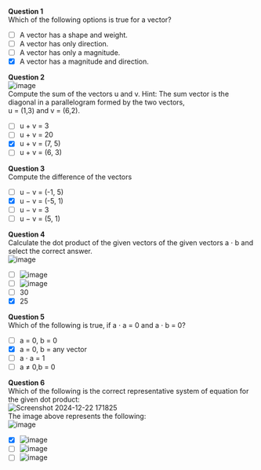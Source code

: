**Question 1**<br>
Which of the following options is true for a vector?
- [ ] A vector has a shape and weight. 
- [ ] A vector has only direction.
- [ ] A vector has only a magnitude.
- [x] A vector has a magnitude and direction.

**Question 2**<br>
![image](https://github.com/user-attachments/assets/0145d9e8-7c76-4c15-80e3-1b34599d7f8a)<br>
Compute the sum of the vectors u and v. Hint: The sum vector is the diagonal in a parallelogram formed by the two vectors, <br>
u = (1,3) and v = (6,2).
- [ ] u + v = 3
- [ ] u + v = 20
- [x] u + v = (7, 5)
- [ ] u + v = (6, 3)

**Question 3**<br>
Compute the difference of the vectors 
- [ ] u − v = (-1, 5)
- [x] u − v = (-5, 1)
- [ ] u − v = 3
- [ ] u − v = (5, 1)

**Question 4**<br>
Calculate the dot product of the given vectors  of the given vectors a ⋅ b and select the correct answer.<br>
![image](https://github.com/user-attachments/assets/7d8a7628-d4a3-4703-8ae1-a164cc54c744)<br>

- [ ] ![image](https://github.com/user-attachments/assets/c7a2a5cd-23ab-44a3-bc71-b3f3695dbe19)
- [ ] ![image](https://github.com/user-attachments/assets/2e537c47-e01b-42bf-9ce9-a6798e4e1894)
- [ ] 30
- [x] 25

**Question 5**<br>
Which of the following is true, if a ⋅ a = 0 and a ⋅ b = 0?
- [ ] a = 0, b = 0 
- [x] a = 0, b = any vector
- [ ] a ⋅ a = 1
- [ ] a ≠ 0,b = 0

**Question 6**<br>
Which of the following is the correct representative system of equation for the given dot product:<br>
![Screenshot 2024-12-22 171825](https://github.com/user-attachments/assets/33286203-3681-45dd-a5b8-17dd250f991b)<br>
The image above represents the following:<br>
![image](https://github.com/user-attachments/assets/672042bc-5348-4040-8ad6-30c24f004656)<br>

- [x] ![image](https://github.com/user-attachments/assets/1ee2f11b-0fc9-4d8f-92a0-8960d60e0823)
- [ ] ![image](https://github.com/user-attachments/assets/5ca1f5f5-7fbe-452f-83a0-97b2865c6e5b)
- [ ] ![image](https://github.com/user-attachments/assets/d054c2ad-f94b-4f2b-81cc-0b067f3fdc19)
